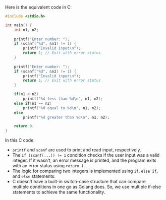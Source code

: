 Here is the equivalent code in C:

```c
#include <stdio.h>

int main() {
    int n1, n2;
    
    printf("Enter number: ");
    if (scanf("%d", &n1) != 1) {
        printf("Invalid input\n");
        return 1; // Exit with error status
    }
    
    printf("Enter number: ");
    if (scanf("%d", &n2) != 1) {
        printf("Invalid input\n");
        return 1; // Exit with error status
    }

    if(n1 < n2)
        printf("%d less than %d\n", n1, n2);
    else if(n1 == n2)
        printf("%d equal to %d\n", n1, n2);
    else
        printf("%d greater than %d\n", n1, n2);

    return 0;
}
```

In this C code:

- `printf` and `scanf` are used to print and read input, respectively.
- The `if (scanf(...)) != 1` condition checks if the user input was a valid integer. If it wasn't, an error message is printed, and the program exits with an error status using `return 1`.
- The logic for comparing two integers is implemented using `if`, `else if`, and `else` statements.
- C doesn't have a built-in switch-case structure that can compare multiple conditions in one go as Golang does. So, we use multiple if-else statements to achieve the same functionality.
